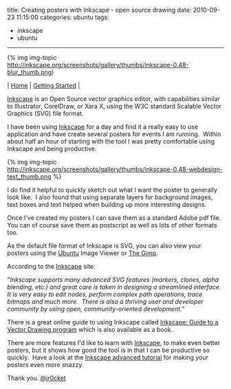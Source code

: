 title: Creating posters with Inkscape - open source drawing
date: 2010-09-23 11:15:00
categories: ubuntu
tags: 
- inkscape
- ubuntu
---

{% img img-topic http://inkscape.org/screenshots/gallery/thumbs/inkscape-0.48-blur_thumb.png)

| [Home](http://inkscape.org/) | [Getting Started](http://tavmjong.free.fr/INKSCAPE/MANUAL/html/index.html) |

[Inkscape](http://inkscape.org/) is an Open Source vector graphics editor, with capabilities similar to Illustrator, CorelDraw, or Xara X, using the W3C standard Scalable Vector Graphics (SVG) file format.

I have been using [Inkscape](http://inkscape.org/) for a day and find it a really easy to use application and have create several posters for events I am running.&nbsp; Within about half an hour of starting with the tool I was pretty comfortable using Inkscape and being productive. 


{% img img-topic http://inkscape.org/screenshots/gallery/thumbs/inkscape-0.48-webdesign-text_thumb.png %}

I do find it helpful to quickly sketch out what I want the poster to generally look like.&nbsp; I also found that using separate layers for background images, text boxes and text helped when building up more interesting designs. 

Once I've created my posters I can save them as a standard Adobe pdf file.&nbsp; You can of course save them as postscript as well as lots of other formats too.

As the default file format of Inkscape is SVG, you can also view your posters using the [Ubuntu](http://www.ubuntu.com/) Image Viewer or [The Gimp](http://www.gimp.org/).

According to the [Inkscape](http://inkscape.org/) site:

"_Inkscape supports many advanced SVG features (markers, clones, alpha blending, etc.) and great care is taken in designing a streamlined interface. It is very easy to edit nodes, perform complex path operations, trace bitmaps and much more.&nbsp; There is also a thriving user and developer community by using open, community-oriented development._" 

There is a great online guide to using Inkscape called [Inkscape: Guide to a Vector Drawing program](http://tavmjong.free.fr/INKSCAPE/MANUAL/html/index.html) which is also available as a book.

There are more features I'd like to learn with [Inkscape](http://inkscape.org/), to make even better posters, but it shows how good the tool is in that I can be productive so quickly.&nbsp; Have a look at the [Inkscape advanced tutorial](http://inkscape.org/doc/advanced/tutorial-advanced.html) for making your posters even more snazzy.

Thank you.
[@jr0cket](https://twitter.com/jr0cket)
